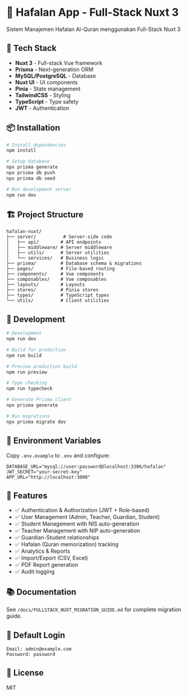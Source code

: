 # 🕌 Hafalan App - Full-Stack Nuxt 3

Sistem Manajemen Hafalan Al-Quran menggunakan Full-Stack Nuxt 3

## 🚀 Tech Stack

- **Nuxt 3** - Full-stack Vue framework
- **Prisma** - Next-generation ORM
- **MySQL/PostgreSQL** - Database
- **Nuxt UI** - UI components
- **Pinia** - State management
- **TailwindCSS** - Styling
- **TypeScript** - Type safety
- **JWT** - Authentication

## 📦 Installation

```bash
# Install dependencies
npm install

# Setup database
npx prisma generate
npx prisma db push
npx prisma db seed

# Run development server
npm run dev
```

## 🏗️ Project Structure

```
hafalan-nuxt/
├── server/          # Server-side code
│   ├── api/        # API endpoints
│   ├── middleware/ # Server middleware
│   ├── utils/      # Server utilities
│   └── services/   # Business logic
├── prisma/         # Database schema & migrations
├── pages/          # File-based routing
├── components/     # Vue components
├── composables/    # Vue composables
├── layouts/        # Layouts
├── stores/         # Pinia stores
├── types/          # TypeScript types
└── utils/          # Client utilities
```

## 🔧 Development

```bash
# Development
npm run dev

# Build for production
npm run build

# Preview production build
npm run preview

# Type checking
npm run typecheck

# Generate Prisma client
npx prisma generate

# Run migrations
npx prisma migrate dev
```

## 📝 Environment Variables

Copy `.env.example` to `.env` and configure:

```env
DATABASE_URL="mysql://user:password@localhost:3306/hafalan"
JWT_SECRET="your-secret-key"
APP_URL="http://localhost:3000"
```

## 🎯 Features

- ✅ Authentication & Authorization (JWT + Role-based)
- ✅ User Management (Admin, Teacher, Guardian, Student)
- ✅ Student Management with NIS auto-generation
- ✅ Teacher Management with NIP auto-generation
- ✅ Guardian-Student relationships
- ✅ Hafalan (Quran memorization) tracking
- ✅ Analytics & Reports
- ✅ Import/Export (CSV, Excel)
- ✅ PDF Report generation
- ✅ Audit logging

## 📚 Documentation

See `/docs/FULLSTACK_NUXT_MIGRATION_GUIDE.md` for complete migration guide.

## 🔐 Default Login

```
Email: admin@example.com
Password: password
```

## 📄 License

MIT
